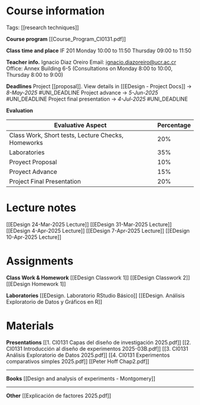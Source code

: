 # Course information 
Tags: [[research techniques]]

**Course program**
[[Course_Program_CI0131.pdf]]

**Class time and place**
IF 201
Monday 10:00 to 11:50
Thursday 09:00 to 11:50

**Teacher info.**
Ignacio Diaz Oreiro
Email: ignacio.diazoreiro@ucr.ac.cr
Office: Annex Building 6-5 (Consultations on Monday 8:00 to 10:00, Thursday 8:00 to 9:00)

**Deadlines**
Project [[proposal]]. View details in [[EDesign - Project Docs]]
 -> _8-May-2025_ #UNI_DEADLINE 
Project advance -> _5-Jun-2025_  #UNI_DEADLINE 
Project final presentation -> _4-Jul-2025_  #UNI_DEADLINE

**Evaluation**

| Evaluative Aspect                                  | Percentage |
| -------------------------------------------------- | ---------- |
| Class Work, Short tests, Lecture Checks, Homeworks | 20%        |
| Laboratories                                       | 35%        |
| Proyect Proposal                                   | 10%        |
| Proyect Advance                                    | 15%        |
| Project Final Presentation                         | 20%        |

# Lecture notes
[[EDesign 24-Mar-2025 Lecture]]
[[EDesign 31-Mar-2025 Lecture]]
[[EDesign 4-Apr-2025 Lecture]]
[[EDesign 7-Apr-2025 Lecture]]
[[EDesign 10-Apr-2025 Lecture]]

# Assignments
**Class Work & Homework**
[[EDesign Classwork 1]]
[[EDesign Classwork 2]]
[[EDesign Homework 1]]

**Laboratories**
[[EDesign. Laboratorio RStudio Básico]]
[[EDesign. Análisis Exploratorio de Datos y Gráficos en R]]

# Materials

__Presentations__
[[1. CI0131 Capas del diseño de investigación 2025.pdf]]
[[2. CI0131 Introducción al diseño de experimentos 2025-03B.pdf]]
[[3. CI0131 Análisis Exploratorio de Datos 2025.pdf]]
[[4. CI0131 Experimentos comparativos simples 2025.pdf]]
[[Peter Hoff Chap2.pdf]]
___
__Books__
[[Design and analysis of experiments - Montgomery]]
___
__Other__
[[Explicación de factores 2025.pdf]]
